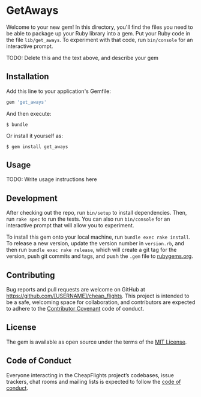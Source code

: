 # GetAways

Welcome to your new gem! In this directory, you'll find the files you need to be able to package up your Ruby library into a gem. Put your Ruby code in the file `lib/get_aways`. To experiment with that code, run `bin/console` for an interactive prompt.

TODO: Delete this and the text above, and describe your gem

## Installation

Add this line to your application's Gemfile:

```ruby
gem 'get_aways'
```

And then execute:

    $ bundle

Or install it yourself as:

    $ gem install get_aways

## Usage

TODO: Write usage instructions here

## Development

After checking out the repo, run `bin/setup` to install dependencies. Then, run `rake spec` to run the tests. You can also run `bin/console` for an interactive prompt that will allow you to experiment.

To install this gem onto your local machine, run `bundle exec rake install`. To release a new version, update the version number in `version.rb`, and then run `bundle exec rake release`, which will create a git tag for the version, push git commits and tags, and push the `.gem` file to [rubygems.org](https://rubygems.org).

## Contributing

Bug reports and pull requests are welcome on GitHub at https://github.com/[USERNAME]/cheap_flights. This project is intended to be a safe, welcoming space for collaboration, and contributors are expected to adhere to the [Contributor Covenant](http://contributor-covenant.org) code of conduct.

## License

The gem is available as open source under the terms of the [MIT License](https://opensource.org/licenses/MIT).

## Code of Conduct

Everyone interacting in the CheapFlights project’s codebases, issue trackers, chat rooms and mailing lists is expected to follow the [code of conduct](https://github.com/[USERNAME]/get_aways/blob/master/CODE_OF_CONDUCT.md).
